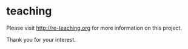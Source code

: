 teaching
========

Please visit http://re-teaching.org for more information on this project.

Thank you for your interest.
